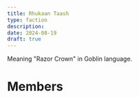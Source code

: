 ```yaml
---
title: Rhukaan Taash
type: faction
description: 
date: 2024-08-19
draft: true
---
```

Meaning "Razor Crown" in Goblin language.
# Members

<!-- QueryToSerialize: TABLE description as "Description" FROM "People" WHERE faction = "FACTION" -->
